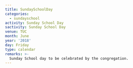 ```yaml
---
title: SundaySchoolDay
categories:
  - sundayschool
activity: Sunday School Day
sactivity: Sunday School Day 
venue: TUC
month: June
year: '2018'
day: Friday
type: calendar
remarks: >-
  Sunday School day to be celebrated by the congregation.
---
```





